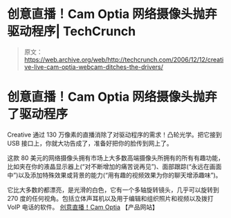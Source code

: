 # 创意直播！Cam Optia 网络摄像头抛弃驱动程序| TechCrunch

> 原文：<https://web.archive.org/web/http://techcrunch.com/2006/12/12/creative-live-cam-optia-webcam-ditches-the-drivers/>

# 创意直播！Cam Optia 网络摄像头抛弃了驱动程序

 Creative 通过 130 万像素的直播消除了对驱动程序的需求！凸轮光学。把它接到 USB 接口上，你就大功告成了，准备好把你的脸传到网上了。

这款 80 美元的网络摄像头拥有市场上大多数高端摄像头所拥有的所有有趣功能，比如夹在你的液晶显示器上(“对不断增加的痛苦说再见”)、面部跟踪(“永远在画面中”)以及添加特殊效果或背景的能力(“用有趣的视频效果为你的聊天增添趣味”)。

 它比大多数的都漂亮，是光滑的白色，它有一个多轴旋转镜头，几乎可以旋转到 270 度的任何视角。包括立体声耳机以及用于编辑和组织照片和视频以及拨打 VoIP 电话的软件。
[创意直播！Cam Optia](https://web.archive.org/web/20130627210131/http://www.creative.com/products/product.asp?category=218&subcategory=219&product=15985) 【产品网站】